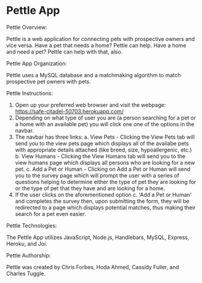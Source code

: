# Pettle App

Pettle Overview:

Pettle is a web application for connecting pets with prospective owners and vice versa. Have a pet that needs a home? Pettle can help. Have a home and need a pet? Pettle can help with that, also. 

Pettle App Organization:

Pettle uses a MySQL database and a matchmaking algorithm to match prospective pet owners with pets. 

Pettle Instructions:

1. Open up your preferred web browser and visit the webpage: https://safe-citadel-50703.herokuapp.com/
2. Depending on what type of user you are (a person searching for a pet or a home with an available pet) you will click one one of the options in the navbar. 
3. The navbar has three links:
    a. View Pets - Clicking the View Pets tab will send you to the view pets page which displays all of the availabe pets with appropriate details attached (like breed, size, hypoallergenic, etc.)
    b. View Humans - Clicking the View Humans tab will send you to the view humans page which displays all persons who are looking for a new pet.
    c. Add a Pet or Human - Clicking on Add a Pet or Human will send you to the survey page which will prompt the user with a series of questions helping to determine either the type of pet they are looking for or the type of pet that they have and are looking for a home. 
4. If the user clicks on the aforementioned option c. 'Add a Pet or   Human' and completes the survey then, upon submitting the form, they will be redirected to a page which displays potential matches, thus making their search for a pet even easier. 

Pettle Technologies:

The Pettle App utilizes JavaScript, Node.js, Handlebars, MySQL, Express, Heroku, and Joi. 

Pettle Authorship:

Pettle was created by Chris Forbes, Hoda Ahmed, Cassidy Fuller, and Charles Tuggle. 
